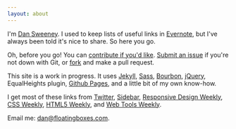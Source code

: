 ```yaml
---
layout: about
---
```


I'm [Dan Sweeney](http://floatingboxes.com). I used to keep lists of useful links in [Evernote](https://evernote.com/), but I've always been told it's nice to share. So here you go. 

Oh, before you go! You can [contribute if you'd like](https://github.com/floatingboxes/resources). [Submit an issue](https://github.com/floatingboxes/resources/issues) if you're not down with Git, or [fork](https://github.com/floatingboxes/resources) and make a pull request.

This site is a work in progress. It uses [Jekyll](https://github.com/mojombo/jekyll), [Sass](http://sass-lang.com/), [Bourbon](http://bourbon.io/), [jQuery](http://jquery.com/), EqualHeights plugin, [Github Pages](http://pages.github.com/), and a little bit of my own know-how.

I get most of these links from [Twitter](http://twitter.com/floatingboxes), [Sidebar](http://sidebar.io/), [Responsive Design Weekly](http://responsivedesignweekly.com/), [CSS Weekly](http://css-weekly.com/), [HTML5 Weekly](http://html5weekly.com/), and [Web Tools Weekly](http://webtoolsweekly.com/).

Email me: [dan@floatingboxes.com](mailto:dan@floatingboxes.com).